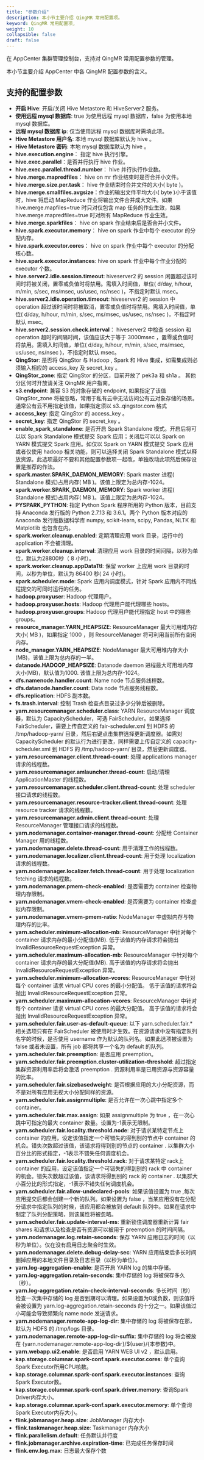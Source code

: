 ```yaml
---
title: "参数介绍"
description: 本小节主要介绍 QingMR 常用配置项。 
keyword: QingMR 常用配置项,
weight: 10
collapsible: false
draft: false
---
```


在 AppCenter 集群管理控制台，支持对 QingMR 常用配置参数的管理。

本小节主要介绍 AppCenter 中各 QingMR 配置参数的含义。 

## 支持的配置参数

- **开启 Hive**: 开启/关闭 Hive Metastore 和 HiveServer2 服务。
- **使用远程 mysql 数据库**: true 为使用远程 mysql 数据库，false 为使用本地 mysql 数据库。
- **远程 mysql 数据库 ip**: 仅当使用远程 mysql 数据库时需填此项。
- **Hive Metastore 用户名**: 本地 mysql 数据库默认为 hive 。
- **Hive Metastore 密码**: 本地 mysql 数据库默认为 hive 。
- **hive.execution.engine**： 指定 hive 执行引擎。	
- **hive.exec.parallel**：是否并行执行 hive 作业。
- **hive.exec.parallel.thread.number**： hive 并行执行作业数。
- **hive.merge.mapredfiles**： hive on mr 作业结束时是否合并小文件。
- **hive.merge.size.per.task**： hive 作业结束时合并文件的大小( byte )。
- **hive.merge.smallfiles.avgsize**：作业的输出文件平均大小( byte )小于该值时，hive 将启动 MapReduce 作业将输出文件合并成大文件。如果 hive.merge.mapfiles=true 时只对仅包含 map 任务的作业生效，如果 hive.merge.mapredfiles=true 时对所有 MapReduce 作业生效。
- **hive.merge.sparkfiles**： hive on spark 作业结束后是否合并小文件。	
- **hive.spark.executor.memory**： hive on spark 作业中每个 executor 的分配内存。	
- **hive.spark.executor.cores**： hive on spark 作业中每个 executor 的分配核心数。
- **hive.spark.executor.instances**: hive on spark 作业中每个作业分配的 executor 个数。
- **hive.server2.idle.session.timeout**: hiveserver2 的 session 闲置超过该时间时将被关闭，置零或负值时将禁用。需填入时间值，单位( d/day, h/hour, m/min, s/sec, ms/msec, us/usec, ns/nsec )，不指定时默认 msec。
- **hive.server2.idle.operation.timeout**: hiveserver2 的 session 中 operation 超过该时间时将被取消，置零或负值时将禁用。需填入时间值，单位( d/day, h/hour, m/min, s/sec, ms/msec, us/usec, ns/nsec )，不指定时默认 msec。
- **hive.server2.session.check.interval**： hiveserver2 中检查 session 和 operation 超时的间隔时间，该值应该大于等于 3000msec ，置零或负值时将禁用。需填入时间值，单位( d/day, h/hour, m/min, s/sec, ms/msec, us/usec, ns/nsec )，不指定时默认 msec。
- **QingStor**: 是否将 QingStor 与 Hadoop , Spark 和 Hive 集成，如需集成则必须输入相应的 access_key 及 secret_key 。
- **QingStor_zone**: 指定 QingStor 的分区，目前开放了 pek3a 和 sh1a 。 其他分区何时开放请关注 QingMR 用户指南。
- **s3.endpoint**: 兼容 S3 的对象存储的 endpoint, 如果指定了该值 QingStor_zone 将被忽略，常用于私有云中无法访问公有云对象存储的场景。通常公有云不用指定该值，如果指定须以 s3.<zone>.qingstor.com 格式
- **access_key**: 指定 QingStor 的 access_key 。
- **secret_key**: 指定 QingStor 的 secret_key 。
- **enable_spark_standalone**: 是否开启 Spark Standalone 模式。开启后将可以以 Spark Standalone 模式提交 Spark 应用；关闭后可以以 Spark on YARN 模式提交 Spark 应用。如仅以 Spark on YARN 模式提交 Spark 应用或者仅使用 hadoop 相关功能，则可以选择关闭 Spark Standalone 模式以释放资源。此选项最好不要和其他配置参数项一起改，单独改动此项然后保存设置是推荐的作法。
- **spark.master.SPARK_DAEMON_MEMORY**: Spark master 进程( Standalone 模式)占用内存( MB )。该值上限定为总内存-1024。
- **spark.worker.SPARK_DAEMON_MEMORY**: Spark worker 进程( Standalone 模式)占用内存( MB )。该值上限定为总内存-1024。
- **PYSPARK_PYTHON**: 指定 Python Spark 程序所用的 Python 版本，目前支持 Anaconda 发行版的 Python 2.7.13 和 3.6.1。两个 Python 版本对应的 Anaconda 发行版数据科学库 numpy, scikit-learn, scipy, Pandas, NLTK 和 Matplotlib 也包含在内。
- **spark.worker.cleanup.enabled**: 定期清理应用 work 目录，运行中的 application 不会被清理。
- **spark.worker.cleanup.interval**: 清理应用 work 目录的时间间隔，以秒为单位，默认为28800秒（ 8 小时）。
- **spark.worker.cleanup.appDataTtl**: 保留 worker 上应用 work 目录的时间，以秒为单位，默认为 86400 秒( 24 小时)。
- **spark.scheduler.mode**: Spark 应用内调度模式，针对 Spark 应用内不同线程提交的可同时运行的任务。
- **hadoop.proxyuser**: Hadoop 代理用户。
- **hadoop.proxyuser.hosts**: Hadoop 代理用户能代理哪些 hosts。
- **hadoop.proxyuser.groups**: Hadoop 代理用户能代理指定 host 中的哪些 groups。
- **resource_manager.YARN_HEAPSIZE**: ResourceManager 最大可用堆内存大小( MB )，如果指定 1000 ，则 ResourceManager 将可利用当前所有空闲内存。
- **node_manager.YARN_HEAPSIZE**: NodeManager 最大可用堆内存大小(MB)，该值上限为总内存的一半。
- **datanode.HADOOP_HEAPSIZE**: Datanode daemon 进程最大可用堆内存大小(MB)，默认值为1000. 该值上限为总内存-1024。
- **dfs.namenode.handler.count**: Name node 节点服务线程数。
- **dfs.datanode.handler.count**: Data node 节点服务线程数。
- **dfs.replication**: HDFS 副本数。
- **fs.trash.interval**: 控制 Trash 检查点目录过多少分钟后被删除。
- **yarn.resourcemanager.scheduler.class**: YARN ResourceManager 调度器，默认为 CapacityScheduler，可选 FairScheduler。如果选择 FairScheduler，需要上传自定义的 fair-scheduler.xml 到 HDFS 的 /tmp/hadoop-yarn/ 目录，然后右键点击集群选择更新调度器。如需对 CapacityScheduler 的默认行为进行更改，同样需要上传自定义的 capacity-scheduler.xml 到 HDFS 的 /tmp/hadoop-yarn/ 目录，然后更新调度器。
- **yarn.resourcemanager.client.thread-count**: 处理 applications manager 请求的线程数。
- **yarn.resourcemanager.amlauncher.thread-count**: 启动/清理 ApplicationMaster 的线程数。
- **yarn.resourcemanager.scheduler.client.thread-count**: 处理 scheduler 接口请求的线程数。
- **yarn.resourcemanager.resource-tracker.client.thread-count**: 处理 resource tracker 请求的线程数。
- **yarn.resourcemanager.admin.client.thread-count**: 处理 ResourceManager 管理接口请求的线程数。
- **yarn.nodemanager.container-manager.thread-count**: 分配给 Container Manager 用的线程数。
- **yarn.nodemanager.delete.thread-count**: 用于清理工作的线程数。
- **yarn.nodemanager.localizer.client.thread-count**: 用于处理 localization 请求的线程数。
- **yarn.nodemanager.localizer.fetch.thread-count**: 用于处理 localization fetching 请求的线程数。
- **yarn.nodemanager.pmem-check-enabled**: 是否需要为 container 检查物理内存限制。
- **yarn.nodemanager.vmem-check-enabled**: 是否需要为 container 检查虚拟内存限制。
- **yarn.nodemanager.vmem-pmem-ratio**: NodeManager 中虚拟内存与物理内存的比率。
- **yarn.scheduler.minimum-allocation-mb**: ResourceManager 中针对每个 container 请求内存的最小分配值(MB). 低于该值的内存请求将会抛出 InvalidResourceRequestException 异常。
- **yarn.scheduler.maximum-allocation-mb**: ResourceManager 中针对每个 container 请求内存的最大分配值(MB). 高于该值的内存请求将会抛出 InvalidResourceRequestException 异常。
- **yarn.scheduler.minimum-allocation-vcores**: ResourceManager 中针对每个 container 请求 virtual CPU cores 的最小分配值。 低于该值的请求将会抛出 InvalidResourceRequestException 异常。
- **yarn.scheduler.maximum-allocation-vcores**: ResourceManager 中针对每个 container 请求 virtual CPU cores 的最大分配值。 高于该值的请求将会抛出 InvalidResourceRequestException 异常。
- **yarn.scheduler.fair.user-as-default-queue**: 以下 yarn.scheduler.fair.* 相关选项只有在 FairScheduler 被使用时才生效。在资源请求中没有指定队列名字的时候，是否使用 username 作为默认的队列名。如果此选项被设置为 false 或者未设置，所有 job 都将共享一个名为 default 的队列。
- **yarn.scheduler.fair.preemption**: 是否应用 preemption。
- **yarn.scheduler.fair.preemption.cluster-utilization-threshold**: 超过指定集群资源利用率后将会激活 preemption . 资源利用率是已用资源与资源容量的比率。
- **yarn.scheduler.fair.sizebasedweight**: 是否根据应用的大小分配资源，而不是对所有应用无视大小分配同样的资源。
- **yarn.scheduler.fair.assignmultiple**: 是否允许在一次心跳中指定多个 container。
- **yarn.scheduler.fair.max.assign**: 如果 assignmultiple 为 true ，在一次心跳中可指定的最大 container 数量。设置为-1表示无限制。
- **yarn.scheduler.fair.locality.threshold.node**: 对于请求某特定节点上 container 的应用，设定该值指定一个可错失的得到别的节点中 container 的机会。错失次数超过该值，该请求将得到别的节点的 container . 以集群大小百分比的形式指定，-1表示不错失任何调度机会。
- **yarn.scheduler.fair.locality.threshold.rack**: 对于请求某特定 rack上container 的应用，设定该值指定一个可错失的得到别的 rack 中 container 的机会。错失次数超过该值，该请求将得到别的 rack 的 container . 以集群大小百分比的形式指定，-1表示不错失任何调度机会。
- **yarn.scheduler.fair.allow-undeclared-pools**: 如果该值设置为 true ,每次应用提交后都会创建一个新的队列。如果设置为 false ，当某应用没有在分配分请求中指定队列的时候，该应用都会被放到 default 队列中。如果在请求中制定了队列分配策略，则该属性将被忽略。
- **yarn.scheduler.fair.update-interval-ms**: 重新锁住调度器重新计算 fair shares 和请求以及检查是否有资源可以被用于 preemption 的时间间隔。
- **yarn.nodemanager.log.retain-seconds**: 保存 YARN 应用日志的时间（以秒为单位）。仅在没有启用日志聚合时生效。
- **yarn.nodemanager.delete.debug-delay-sec**: YARN 应用结束后多长时间删掉应用的本地文件目录及日志目录（以秒为单位）。
- **yarn.log-aggregation-enable**: 是否开启 YARN log 的集中存储。
- **yarn.log-aggregation.retain-seconds**: 集中存储的 log 将被保存多久（秒）。
- **yarn.log-aggregation.retain-check-interval-seconds**: 多长时间（秒）检查一次集中存储的 log 是否到期可以清理。如果设置为0或负数，则该值将会被设置为 yarn.log-aggregation.retain-seconds 的十分之一。如果该值过小可能会导致频繁向 name node 发送请求。
- **yarn.nodemanager.remote-app-log-dir**: 集中存储的 log 将被保存在那，默认为 HDFS 的 /tmp/logs 目录。
- **yarn.nodemanager.remote-app-log-dir-suffix**: 集中存储的 log 将会被放在 {yarn.nodemanager.remote-app-log-dir}/${user}/{本参数}中。  
- **yarn.webapp.ui2.enable**: 是否启用 YARN WEB UI v2 ，默认启用。
- **kap.storage.columnar.spark-conf.spark.executor.cores**: 单个查询Spark Executor所用CPU核数。  
- **kap.storage.columnar.spark-conf.spark.executor.instances**: 查询Spark Executor数。   
- **kap.storage.columnar.spark-conf.spark.driver.memory**: 查询Spark Driver内存大小。   
- **kap.storage.columnar.spark-conf.spark.executor.memory**: 单个查询Spark Executor内存大小。   
- **flink.jobmanager.heap.size**: JobManager 内存大小	
- **flink.taskmanager.heap.size**: Taskmanager 内存大小	
- **flink.parallelism.default**: 任务默认并行度	
- **flink.jobmanager.archive.expiration-time**: 已完成任务保存时间	
- **flink.env.log.max**: 日志最大保存个数